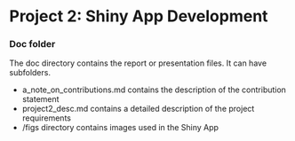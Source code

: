# Project 2: Shiny App Development

### Doc folder

The doc directory contains the report or presentation files. It can have subfolders.  
 - a_note_on_contributions.md contains the description of the contribution statement
 - project2_desc.md contains a detailed description of the project requirements
 - /figs directory contains images used in the Shiny App